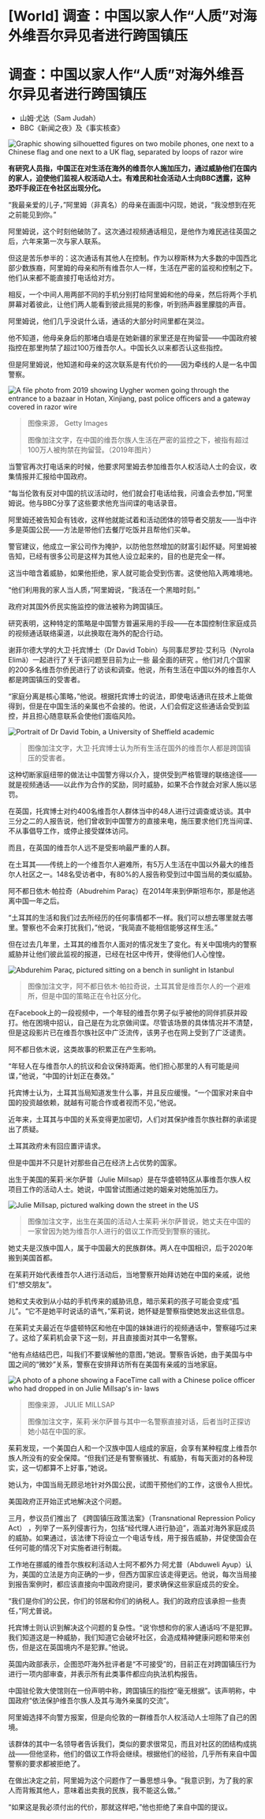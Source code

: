 # [World] 调查：中国以家人作“人质”对海外维吾尔异见者进行跨国镇压

#  调查：中国以家人作“人质”对海外维吾尔异见者进行跨国镇压

  * 山姆·尤达（Sam Judah） 
  * BBC《新闻之夜》及《事实核查》 


![Graphic showing silhouetted figures on two mobile phones, one next to a Chinese flag and one next to a UK flag, separated by loops of razor wire](_130577763_uyghur_families_index_promo-nc.png)

**有研究人员指，中国正在对生活在海外的维吾尔人施加压力，通过威胁他们在国内的家人，迫使他们监视人权活动人士。有难民和社会活动人士向BBC透露，这种恐吓手段正在令社区出现分化。**

“我最亲爱的儿子，”阿里姆（非真名）的母亲在画面中闪现，她说，“我没想到在死之前能见到你。”

阿里姆说，这个时刻他破防了。这次通过视频通话相见，是他作为难民逃往英国之后，六年来第一次与家人联系。

但这是苦乐参半的：这次通话有其他人在控制。作为以穆斯林为大多数的中国西北部少数族裔，阿里姆的母亲和所有维吾尔人一样，生活在严密的监视和控制之下。他们从来都不能直接打电话给对方。

相反，一个中间人用两部不同的手机分别打给阿里姆和他的母亲，然后将两个手机屏幕对着彼此，让他们两人能看到彼此摇晃的影像，听到扬声器里朦胧的声音。

阿里姆说，他们几乎没说什么话，通话的大部分时间里都在哭泣。

他不知道，他母亲身后的那堵白墙是在她新疆的家里还是在拘留营——中国政府被指控在那里拘禁了超过100万维吾尔人。中国长久以来都否认这些指控。

但是阿里姆说，他知道和母亲的这次联系是有代价的——因为牵线的人是一名中国警察。

![A file photo from 2019 showing Uygher women going through the entrance to a bazaar in Hotan, Xinjiang, past police officers and a gateway covered in razor wire](_130578016_gettyimages-1153801441.jpg)

> 图像来源，  Getty Images
>
> 图像加注文字，在中国的维吾尔族人生活在严密的监控之下，被指有超过100万人被拘禁在拘留营。（2019年图片）

当警官再次打电话来的时候，他要求阿里姆去参加维吾尔人权活动人士的会议，收集情报并汇报给中国政府。

“每当伦敦有反对中国的抗议活动时，他们就会打电话给我，问谁会去参加，”阿里姆说。他与BBC分享了这些要求他充当间谍的电话录音。

阿里姆还被告知会有钱收，这样他就能试着和活动团体的领导者交朋友——当中许多是英国公民——方法是带他们去餐厅吃饭并且帮他们买单。

警官建议，他成立一家公司作为掩护，以防他忽然增加的财富引起怀疑。阿里姆被告知，已经有很多公司是这样为其他人设立起来的，目的也是完全一样。

这当中暗含着威胁，如果他拒绝，家人就可能会受到伤害。这使他陷入两难境地。

“他们利用我的家人当人质，”阿里姆说，“我活在一个黑暗时刻。”

政府对其国外侨民实施监控的做法被称为跨国镇压。

研究表明，这种特定的策略是中国警方普遍采用的手段——在本国控制住家庭成员的视频通话联络渠道，以此换取在海外的配合行动。

谢菲尔德大学的大卫·托宾博士（Dr David Tobin）与同事尼罗拉·艾利马（Nyrola Elimä）一起进行了关于该问题至目前为止一些 最全面的研究  。他们对几个国家的200多名维吾尔侨民进行了访谈和调查。他说，所有生活在中国以外的维吾尔人都是跨国镇压的受害者。

“家庭分离是核心策略，”他说。根据托宾博士的说法，即使电话通讯在技术上能做得到，但是在中国生活的亲属也不会接的。他说，人们会假定这些通话会受到监控，并且担心随意联系会使他们面临风险。

![Portrait of Dr David Tobin, a University of Sheffield academic](_130578014_davidtobin.png)

> 图像加注文字，大卫·托宾博士认为所有生活在国外的维吾尔人都是跨国镇压的受害者。

这种切断家庭纽带的做法让中国警方得以介入，提供受到严格管理的联络途径——就是视频通话——以此作为合作的奖励，同时威胁，如果不合作就会对家人施以惩罚。

在英国，托宾博士对约400名维吾尔人群体当中的48人进行过调查或访谈。其中三分之二的人报告说，他们曾收到中国警方的直接来电，施压要求他们充当间谍、不从事倡导工作，或停止接受媒体访问。

而且，在英国的维吾尔人远不是受影响最严重的人群。

在土耳其——传统上的一个维吾尔人避难所，有5万人生活在中国以外最大的维吾尔人社区之一。148名受访者中，有80%的人报告称受到过中国当局的类似威胁。

阿不都日依木·帕拉奇（Abudrehim Paraç）在2014年来到伊斯坦布尔，那是他逃离中国一年之后。

“土耳其的生活和我们过去所经历的任何事情都不一样。我们可以想去哪里就去哪里。警察也不会来打扰我们，”他说，“我简直不能相信能够这样生活。”

但在过去几年里，土耳其的维吾尔人面对的情况发生了变化。有关中国境内的警察威胁并让他们彼此监视的报道，已经在社区中传开，使得他们人心惶惶。

![Abdurehim Paraç, pictured sitting on a bench in sunlight in Istanbul](_130577767_abdurehim2.png)

> 图像加注文字，阿不都日依木·帕拉奇说，土耳其曾是维吾尔人的一个避难所，但是中国的策略正在令社区分化。

在Facebook上的一段视频中，一个年轻的维吾尔男子似乎被他的同伴抓获并殴打。他在困境中招认，自己是在为北京做间谍。尽管该场景的具体情况并不清楚，但是这段影片已在维吾尔族社区中广泛流传，该男子也在网上受到了广泛谴责。

阿不都日依木说，这类故事的积累正在产生影响。

“年轻人在与维吾尔人的抗议和会议保持距离。他们担心那里的人有可能是间谍，”他说，“中国的计划正在奏效。”

托宾博士认为，土耳其当局知道发生什么事，并且反应缓慢。“一个国家对来自中国的投资越依赖，就越有可能合作或者视而不见，”他说。

近年来，土耳其与中国的关系变得更加密切，人们对其保护维吾尔族社群的承诺提出了质疑。

土耳其政府未有回应置评请求。

但是中国并不只是针对那些自己在经济上占优势的国家。

出生于美国的茱莉·米尔萨普（Julie Millsap）是在华盛顿特区从事维吾尔族人权项目工作的活动人士。她说，中国曾试图通过她的姻亲对她施加压力。

![Julie Millsap, pictured walking down the street in the US](_130578012_julie2.png)

> 图像加注文字，出生在美国的活动人士茱莉·米尔萨普说，她丈夫在中国的一家曾因为她为维吾尔人进行的倡议工作而受到警察的骚扰。

她丈夫是汉族中国人，属于中国最大的民族群体。两人在中国相识，后于2020年搬到美国首都。

在茱莉开始代表维吾尔人进行活动后，当地警察开始拜访她在中国的亲戚，说他们“想交朋友”。

她和丈夫收到从小姑的手机传来的威胁讯息，暗示茱莉的孩子可能会变成“孤儿”。“它不是她平时说话的语气，”茱莉说，她怀疑是警察指使她发出这些信息。

在茱莉丈夫最近在华盛顿特区和他在中国的妹妹进行的视频通话中，警察碰巧过来了。这给了茱莉机会录下这一刻，并且直接面对其中一名警察。

“他有点结结巴巴，叫我们不要误解他的意图，”她说。警察告诉她，由于美国与中国之间的“微妙”关系，警察在安排拜访所有在美国有亲戚的当地家庭。

![A photo of a phone showing a FaceTime call with a Chinese police officer who had dropped in on Julie Millsap's in- laws](_130578568_a10.jpg)

> 图像来源，  JULIE MILLSAP
>
> 图像加注文字，茱莉·米尔萨普与其中一名警察直接对话，后者当时正探访她小姑在中国的家。

茱莉发现，一个美国白人和一个汉族中国人组成的家庭，会享有某种程度上维吾尔族人所没有的安全保障。“但我们还是有警察骚扰、有威胁，有每天面对的各种现实，这一切都算不上好事，”她说。

她认为，中国当局无顾忌地针对外国公民，试图干预他们的工作，这很令人担忧。

美国政府正开始正式地解决这个问题。

三月，参议员们推出了 《跨国镇压政策法案》（Transnational Repression Policy Act）  ，列举了一系列侵害行为，包括“经代理人进行胁迫”，涵盖对海外家庭成员的威胁。如果通过，该法律下将设立一个电话专线，用于报告威胁，并促使国会在任何可能的情况下对实施者进行制裁。

工作地在挪威的维吾尔族权利活动人士阿不都外力·阿尤普（Abduweli Ayup）认为，美国的立法是方向正确的一步，但西方国家应该走得更远。他说，每次当局接到报告案例时，都应该直接向中国政府提问，要求确保这些家庭成员的安全。

“我们是你们的公民，你们的邻居和你们的纳税人。我们的政府应该承担一些责任，”阿尤普说。

托宾博士则认识到解决这个问题的复杂性。“说‘你想和你的家人通话吗’不是犯罪。我们知道这是一种威胁，我们知道它会破坏社区，会造成精神健康问题和带来创伤，但是这在英国境内不是犯罪。”他说。

英国内政部表示，企图恐吓海外批评者是“不可接受”的，目前正在对跨国镇压行为进行一项内部审查，并表示所有此类事件都应向执法机构报告。

中国驻伦敦大使馆则在一份声明中称，跨国镇压的指控“毫无根据”。该声明称，中国政府“依法保护维吾尔族人及其与海外亲属的交流”。

阿里姆选择不向警方报案，但是向伦敦的一群维吾尔人权活动人士坦陈了自己的困境。

该群体的其中一名领导者告诉我们，类似的要求很常见，而且对社区的团结构成挑战——但他坚称，他们的倡议工作将会继续。根据他们的经验，几乎所有来自中国警察的要求都被拒绝了。

在做出决定之前，阿里姆为这个问题作了一番思想斗争。“我意识到，为了我的家人而背叛其他人，意味着出卖我的民族，我不能这么做。”

“如果这是我必须付出的代价，那就这样吧，”他也拒绝了来自中国的提议。


